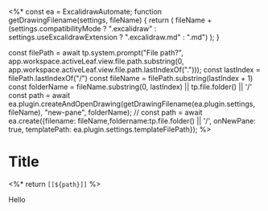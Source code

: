 <%*
const ea = ExcalidrawAutomate;
function getDrawingFilename(settings, fileName) {
    return (
        fileName +
        (settings.compatibilityMode
        ? ".excalidraw"
        : settings.useExcalidrawExtension
        ? ".excalidraw.md"
        : ".md")
    );
}

const filePath = await tp.system.prompt("File path?", app.workspace.activeLeaf.view.file.path.substring(0, app.workspace.activeLeaf.view.file.path.lastIndexOf(".")));
const lastIndex = filePath.lastIndexOf("/")
const fileName = filePath.substring(lastIndex + 1)
const folderName = fileName.substring(0, lastIndex) || tp.file.folder() || '/'
const path = await ea.plugin.createAndOpenDrawing(getDrawingFilename(ea.plugin.settings, fileName), "new-pane", folderName);
// const path = await ea.create({filename: fileName,foldername:tp.file.folder() || '/', onNewPane: true, templatePath: ea.plugin.settings.templateFilePath});
%>
# Title

<%*
return `[[${path}]]`
%>

Hello